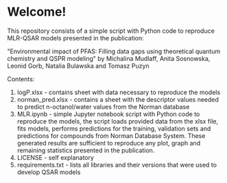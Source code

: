 # Welcome!
This repository consists of a simple script with Python code to reproduce MLR-QSAR models presented in the publication:

"Environmental impact of PFAS: Filling data gaps using theoretical quantum chemistry and QSPR modeling" by Michalina Mudlaff, Anita Sosnowska, Leonid Gorb, Natalia Bulawska and Tomasz Puzyn

Contents:
1) logP.xlsx - contains sheet with data necessary to reproduce the models
2) norman_pred.xlsx - contains a sheet with the descriptor values needed to predict n-octanol/water values from the Norman database
3) MLR.ipynb - simple Jupyter notebook script with Python code to reproduce the models, the script loads provided data from the xlsx file, fits models, performs predictions for the training, validation sets and predictions for compounds from Norman Database System. These generated results are sufficient to reproduce any plot, graph and remaining statistics presented in the publication.
4) LICENSE - self explanatory
5) requirements.txt - lists all libraries and their versions that were used to develop QSAR models
